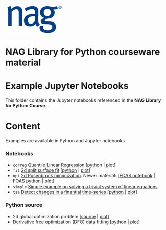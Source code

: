 ![NAG logo](../NAG_logo.png) 

# NAG Library for Python courseware material

# Example Jupyter Notebooks

This folder contains the Jupyter notebooks referenced
in the **NAG Library for Python Course**.

# Content

Examples are available in Python and Jupyter notebooks
 
### Notebooks
 
  * `correg` [Quantile Linear Regression](correg/quantile_linreg_easy.ipynb) [[python](python/quantile_linreg_ex.py) | [plot](python/quantile_linreg_ex.pdf)]
  * `fit` [2d split surface fit](fit/dim2_spline_ts_sctr.ipynb) [[python](python/dim2_spline_ts_sctr_ex.py) | [plot](python/dim2_spline_ts_sctr_ex.pdf)]
  * `opt` [2d Rosenbrock minimization](opt/bounds_quasi_func_easy.ipynb). Newer material: [[FOAS notebook](https://github.com/numericalalgorithmsgroup/NAGPythonExamples/blob/master/local_optimization/FOAS/rosenbrock2d.ipynb) | [FOAS python](python/handle_solve_bounds_foas_ex.py) | [plot](python/handle_solve_bounds_foas_ex.pdf)]
  * `simple` [Simple example on solving a trivial system of linear equations](simple/Simple.ipynb)
  * `tsa` [Detect changes in a finantial time-series](tsa/cp_pelt_new.ipynb) [[python](python/cp_pelt_ex.py) | [plot](python/cp_pelt_ex.pdf)]

### Python source

  * 2d global optimization problem [[source](python/bnd_mcs_solve_ex.py) | [plot](python/bnd_mcs_solve_ex.pdf)]
  * Derivative free optimization (DFO) data fitting [[python](python/handle_solve_dfls_ex.py) | [plot](python/handle_solve_dfls_ex.pdf)]
